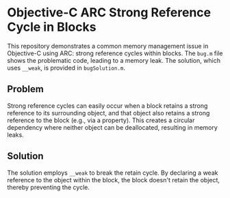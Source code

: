 # Objective-C ARC Strong Reference Cycle in Blocks

This repository demonstrates a common memory management issue in Objective-C using ARC: strong reference cycles within blocks.  The `bug.m` file shows the problematic code, leading to a memory leak. The solution, which uses `__weak`, is provided in `bugSolution.m`.

## Problem
Strong reference cycles can easily occur when a block retains a strong reference to its surrounding object, and that object also retains a strong reference to the block (e.g., via a property).  This creates a circular dependency where neither object can be deallocated, resulting in memory leaks.

## Solution
The solution employs `__weak` to break the retain cycle.  By declaring a weak reference to the object within the block, the block doesn't retain the object, thereby preventing the cycle.